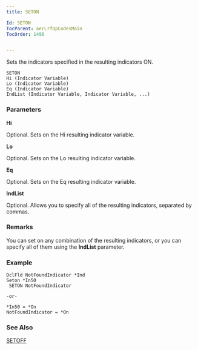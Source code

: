 ```yaml
---
title: SETON

Id: SETON
TocParent: aerLrfOpCodesMain
TocOrder: 1490


---
```


Sets the indicators specified in the resulting indicators ON.

```
SETON 
Hi (Indicator Variable)
Lo (Indicator Variable)
Eq (Indicator Variable)
IndList (Indicator Variable, Indicator Variable, ...)
```

### Parameters

**Hi** 

Optional. Sets on the Hi resulting indicator variable.


**Lo** 

Optional. Sets on the Lo resulting indicator variable.


**Eq** 

Optional. Sets on the Eq resulting indicator variable.


**IndList** 

Optional. Allows you to specify all of the resulting indicators, separated by commas.


### Remarks
You can set on any combination of the resulting indicators, or you can specify all of them using the **IndList** parameter. 

### Example

```
DclFld NotFoundIndicator *Ind
Seton *In50
 SETON NotFoundIndicator

-or-

*In50 = *On
NotFoundIndicator = *On
```

### See Also
[SETOFF](SETOFF.html) 
